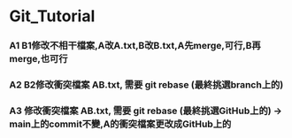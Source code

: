 # Git_Tutorial

### A1 B1修改不相干檔案,A改A.txt,B改B.txt,A先merge,可行,B再merge,也可行
### A2 B2修改衝突檔案 AB.txt, 需要 git rebase (最終挑選branch上的)
### A3 修改衝突檔案 AB.txt, 需要 git rebase (最終挑選GitHub上的) -> main上的commit不變,A的衝突檔案更改成GitHub上的

